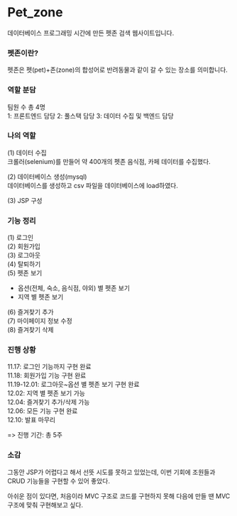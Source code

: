 # Pet_zone


데이터베이스 프로그래밍 시간에 만든 펫존 검색 웹사이트입니다.   

### 펫존이란?  
펫존은 펫(pet)+존(zone)의 합성어로 반려동물과 같이 갈 수 있는 장소를 의미합니다.  


### 역할 분담  
팀원 수 총 4명  
1: 프론트엔드 담당
2: 풀스택 담당 
3: 데이터 수집 및 백엔드 담당
 
### 나의 역할  
(1) 데이터 수집  
크롤러(selenium)를 만들어 약 400개의 펫존 음식점, 카페 데이터를 수집했다.

(2) 데이터베이스 생성(mysql)  
데이터베이스를 생성하고 csv 파일을 데이터베이스에 load하였다.  

(3) JSP 구성  

### 기능 정리  
(1) 로그인  
(2) 회원가입  
(3) 로그아웃  
(4) 탈퇴하기  
(5) 펫존 보기  
- 옵션(전체, 숙소, 음식점, 야외) 별 펫존 보기  
- 지역 별 펫존 보기  

(6) 즐겨찾기 추가  
(7) 마이페이지 정보 수정  
(8) 즐겨찾기 삭제  

### 진행 상황  

11.17: 로그인 기능까지 구현 완료  
11.18: 회원가입 기능 구현 완료  
11.19-12.01: 로그아웃~옵션 별 펫존 보기 구현 완료  
12.02: 지역 별 펫존 보기 가능  
12.04: 즐겨찾기 추가/삭제 가능  
12.06: 모든 기능 구현 완료  
12.10: 발표 마무리   

=> 진행 기간: 총 5주  

### 소감  

그동안 JSP가 어렵다고 해서 선뜻 시도를 못하고 있었는데, 이번 기회에 조원들과 CRUD 기능들을 구현할 수 있어 좋았다.  

아쉬운 점이 있다면, 처음이라 MVC 구조로 코드를 구현하지 못해 다음에 만들 땐 MVC 구조에 맞춰 구현해보고 싶다.  
